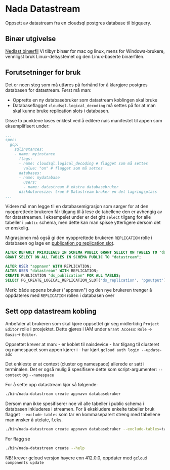 # Nada Datastream
Oppsett av datastream fra en cloudsql postgres database til bigquery.

## Binær utgivelse
[Nedlast binærfil](https://github.com/navikt/nada-datastream/releases)
 Vi tilbyr binær for mac og linux, mens for Windows-brukere, vennligst bruk Linux-delsystemet og den Linux-baserte binærfilen.

## Forutsetninger for bruk
Det er noen steg som må utføres på forhånd for å klargjøre postgres databasen for datastream. Først må man:

- Opprette en ny databasebruker som datastream koblingen skal bruke
- Databaseflagget `cloudsql.logical_decoding` må settes på for at man skal kunne bruke replication slots i databasen.

Disse to punktene løses enklest ved å editere nais manifestet til appen som eksemplifisert under:
````yaml
...
spec:
  gcp:
    sqlInstances:
    - name: myinstance
      flags:
      - name: cloudsql.logical_decoding # flagget som må settes
        value: "on" # flagget som må settes
      databases:
      - name: mydatabase
        users:
        - name: datastream # ekstra databasebruker
      diskAutoresize: true # Datastream bruker en del lagringsplass
... 
````

Videre må man legge til en databasemigrasjon som sørger for at den nyopprettede brukeren får tilgang til å lese de tabellene den er avhengig av for datastreamen. 
I eksempelet under er det gitt `select` tilgang for alle tabeller i `public` schema, men dette kan man spisse ytterligere dersom det er ønskelig.

Migrasjonen må også gi den nyopprettede brukeren `REPLICATION` rolle i databasen og lage en [publication og replication slot](https://cloud.google.com/datastream/docs/configure-your-source-postgresql-database#create_a_publication_and_a_replication_slot_2).
````sql
ALTER DEFAULT PRIVILEGES IN SCHEMA PUBLIC GRANT SELECT ON TABLES TO "datastream";
GRANT SELECT ON ALL TABLES IN SCHEMA PUBLIC TO "datastream";

ALTER USER "appnavn" WITH REPLICATION;
ALTER USER "datastream" WITH REPLICATION;
CREATE PUBLICATION "ds_publication" FOR ALL TABLES;
SELECT PG_CREATE_LOGICAL_REPLICATION_SLOT('ds_replication', 'pgoutput');
````
Merk: både appens bruker ("appnavn") og den nye brukeren trenger å oppdateres med `REPLICATION` rollen i databasen over

## Sett opp datastream kobling
Anbefaler at brukeren som skal kjøre oppsettet gir seg midlertidig `Project Editor` rolle i prosjektet.
Dette gjøres i IAM under `Grant Access`: `Role` -> `Basic`-> `Editor`.

Oppsettet krever at man:
    - er koblet til naisdevice
    - har tilgang til clusteret og namespacet som appen kjører i
    - har kjørt `gcloud auth login --update-adc`

Det enkleste er at context (cluster og namespace) allerede er satt i terminalen. 
Det er også mulig å spesifisere dette som script-argumenter: `--context` og `--namespace`

For å sette opp datastream kjør så følgende:

````bash
./bin/nada-datastream create appnavn databasebruker
````

Dersom man ikke spesifiserer noe vil alle tabeller i public schema i databasen inkluderes i streamen. For å ekskludere enkelte tabeller bruk flagget `--exclude-tables` som tar en kommaseparert streng med tabellene man ønsker å utelate, f.eks.

````bash
./bin/nada-datastream create appnavn databasebruker --exclude-tables=tabell1,tabell2,tabell3
````

For flagg se
```bash
./bin/nada-datastream create --help
```

NB! krever gcloud versjon høyere enn 412.0.0, oppdater med `gcloud components update`
